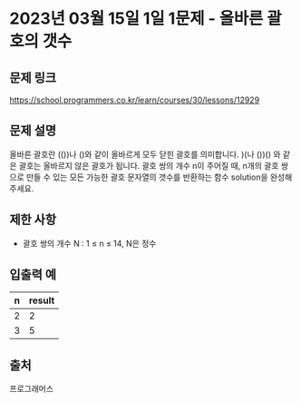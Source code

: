 # 2023년 03월 15일 1일 1문제 - 올바른 괄호의 갯수


## 문제 링크

<https://school.programmers.co.kr/learn/courses/30/lessons/12929>

## 문제 설명

올바른 괄호란 (())나 ()와 같이 올바르게 모두 닫힌 괄호를 의미합니다. )(나 ())() 와 같은 괄호는 올바르지 않은 괄호가 됩니다. 괄호 쌍의 개수 n이 주어질 때, n개의 괄호 쌍으로 만들 수 있는 모든 가능한 괄호 문자열의 갯수를 반환하는 함수 solution을 완성해 주세요.

## 제한 사항

- 괄호 쌍의 개수 N : 1 ≤ n ≤ 14, N은 정수

## 입출력 예

| n | result |
| --- | --- |
|2|2|
|3|5|

## 출처

프로그래머스
